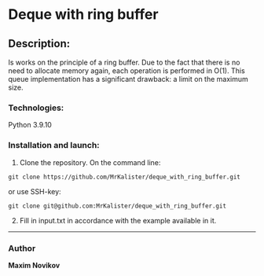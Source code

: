 # Deque with ring buffer
## Description:
Is works on the principle of a ring buffer. Due to the fact that there is no need to allocate memory again, each operation is performed in O(1). This queue implementation has a significant drawback: a limit on the maximum size.
### Technologies:
Python 3.9.10
### Installation and launch:
1. Clone the repository. On the command line:
```
git clone https://github.com/MrKalister/deque_with_ring_buffer.git
```
or use SSH-key:
```
git clone git@github.com:MrKalister/deque_with_ring_buffer.git
```
2. Fill in input.txt in accordance with the example available in it.
---

### Author
 **Maxim Novikov** 
